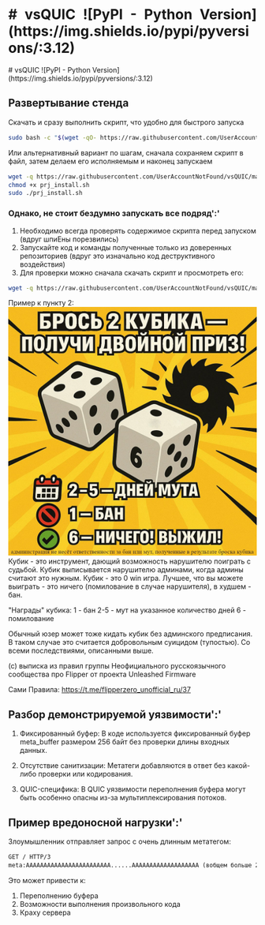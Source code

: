 <h1 style="text-align:justify;"># vsQUIC  ![PyPI - Python Version](https://img.shields.io/pypi/pyversions/:3.12)</h1>
# vsQUIC ![PyPI - Python Version](https://img.shields.io/pypi/pyversions/:3.12)


## Развертывание стенда

 Скачать и сразу выполнить скрипт, что удобно для быстрого запуска

``` bash
sudo bash -c "$(wget -qO- https://raw.githubusercontent.com/UserAccountNotFound/vsQUIC/main/assets/prj_install.sh)"
```

 Или альтернативный вариант по шагам, сначала сохраняем скрипт в файл, затем делаем его исполняемым и наконец запускаем

``` bash
wget -q https://raw.githubusercontent.com/UserAccountNotFound/vsQUIC/main/assets/prj_install.sh -O prj_install.sh
chmod +x prj_install.sh
sudo ./prj_install.sh
```

### Однако, не стоит бездумно запускать все подряд':'

1. Необходимо всегда проверять содержимое скрипта перед запуском (вдруг шпиЕны порезвились)
2. Запускайте код и команды полученные только из доверенных репозиториев (вдруг это изначально код деструктивного воздействия)
3. Для проверки можно сначала скачать скрипт и просмотреть его:

```bash
wget -q https://raw.githubusercontent.com/UserAccountNotFound/vsQUIC/main/assets/prj_install.sh -O- | less
```

 Пример к пункту 2:
![Суицидный кубик](assets/img/suicide_cube.jpg)
Кубик - это инструмент, дающий возможность нарушителю поиграть с судьбой. 
Кубик выписывается нарушителю админами, когда админы считают это нужным.
Кубик - это 0 win игра. Лучшее, что вы можете выиграть - это ничего (помилование в случае нарушителя), в худшем - бан.

"Награды" кубика:
1 - бан
2-5 - мут на указанное количество дней
6 - помилование

Обычный юзер может тоже кидать кубик без админского предписания. В таком случае это считается добровольным суицидом (тупостью). 
Со всеми последствиями, описанными выше.

(c) выписка из правил группы Неофициального русскоязычного сообщества про Flipper от проекта Unleashed Firmware

Сами Правила: <https://t.me/flipperzero_unofficial_ru/37>

## Разбор демонстрируемой уязвимости':'

1. Фиксированный буфер: В коде используется фиксированный буфер meta_buffer размером 256 байт без проверки длины входных данных.

2. Отсутствие санитизации: Метатеги добавляются в ответ без какой-либо проверки или кодирования.

3. QUIC-специфика: В QUIC уязвимости переполнения буфера могут быть особенно опасны из-за мультиплексирования потоков.

## Пример вредоносной нагрузки':'

Злоумышленник отправляет запрос с очень длинным метатегом:

``` html
GET / HTTP/3
meta:AAAAAAAAAAAAAAAAAAAAAAAA......AAAAAAAAAAAAAAAAAAA (вобщем больше 256 символов)
```

 Это может привести к:

1. Переполнению буфера
2. Возможности выполнения произвольного кода
3. Краху сервера
